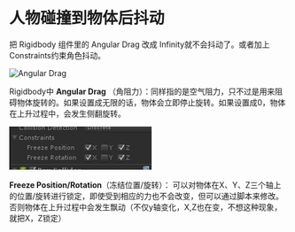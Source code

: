 # 人物碰撞到物体后抖动

把 Rigidbody 组件里的 Angular Drag 改成 Infinity就不会抖动了。或者加上Constraints约束角色抖动。

![Angular Drag](../.gitbook/assets/Unity\_axOU8cUy8l.png)

Rigidbody中 **Angular Drag**  （角阻力）：同样指的是空气阻力，只不过是用来阻碍物体旋转的。如果设置成无限的话，物体会立即停止旋转。如果设置成0，物体在上升过程中，会发生侧翻旋转。

![Constraints](../.gitbook/assets/image.png)

**Freeze Position/Rotation**（冻结位置/旋转）： 可以对物体在X、Y、Z三个轴上的位置/旋转进行锁定，即使受到相应的力也不会改变，但可以通过脚本来修改。否则物体在上升过程中会发生飘动（不仅y轴变化，X,Z也在变，不想这种现象，就把X，Z锁定）
